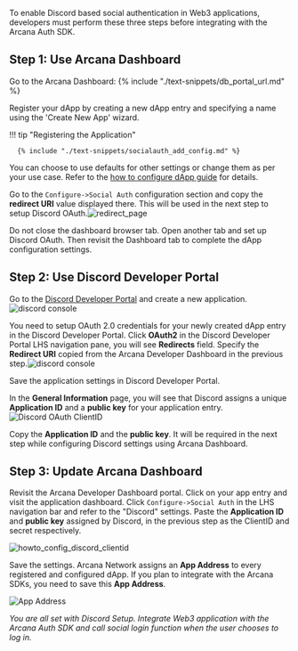 To enable Discord based social authentication in Web3 applications, developers must perform these three steps before integrating with the Arcana Auth SDK.

## Step 1: Use Arcana Dashboard

Go to the Arcana Dashboard: {% include "./text-snippets/db_portal_url.md" %} 

Register your dApp by creating a new dApp entry and specifying a name using the 'Create New App' wizard. 

!!! tip "Registering the Application"
    
      {% include "./text-snippets/socialauth_add_config.md" %}

You can choose to use defaults for other settings or change them as per your use case. Refer to the [how to configure dApp guide]({{page.meta.arcana.root_rel_path}}/howto/config_dapp.md) for details.

Go to the `Configure->Social Auth` configuration section and copy the **redirect URI** value displayed there.  This will be used in the next step to setup Discord OAuth.![redirect_page](/img/an_dApp_config_redirect_uri.png)

Do not close the dashboard browser tab. Open another tab and set up Discord OAuth. Then revisit the Dashboard tab to complete the dApp configuration settings.

## Step 2: Use Discord Developer Portal

Go to the [Discord Developer Portal](https://discord.com/developers/applications) and create a new application.![discord console](/img/an_dApp_discord_dev_console.png)

You need to setup OAuth 2.0 credentials for your newly created dApp entry in the Discord Developer Portal. Click **OAuth2** in the Discord Developer Portal LHS navigation pane, you will see **Redirects** field. Specify the **Redirect URI** copied from the Arcana Developer Dashboard in the previous step.![discord console](/img/an_dApp_discord_dev_oauth_uri.png)

Save the application settings in Discord Developer Portal. 

In the **General Information** page, you will see that Discord assigns a unique **Application ID** and a **public key** for your application entry.![Discord OAuth ClientID](/img/an_dApp_discord_clientID.png)

Copy the **Application ID** and the **public key**. It will be required in the next step while configuring Discord settings using Arcana Dashboard.

## Step 3: Update Arcana Dashboard

Revisit the Arcana Developer Dashboard portal. Click on your app entry and visit the application dashboard. Click `Configure->Social Auth` in the LHS navigation bar and refer to the "Discord" settings. Paste the **Application ID** and **public key** assigned by Discord, in the previous step as the ClientID and secret respectively. 

![howto_config_discord_clientid](/img/an_dApp_discord_config.png)

Save the settings. Arcana Network assigns an **App Address** to every registered and configured dApp. If you plan to integrate with the Arcana SDKs, you need to save this **App Address**. 

![App Address](/img/an_db_appid.png)

*You are all set with Discord Setup. Integrate Web3 application with the Arcana Auth SDK and call social login function when the user chooses to log in.*